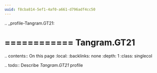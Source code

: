 ```yaml
---
uuid: f8cba814-5ef1-4af0-a661-d796adf4cc50
---
```

.. _profile-Tangram.GT21:

============
Tangram.GT21
============

.. contents:: On this page
    :local:
    :backlinks: none
    :depth: 1
    :class: singlecol

.. todo::
    Describe *Tangram.GT21* profile

